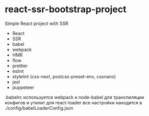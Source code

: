 # react-ssr-bootstrap-project

Simple React project with SSR
- React
- SSR
- babel
- webpack
- HMR
- flow
- prettier
- eslint
- stylelint (css-next, postcss-preset-env, cssnano)
- jest
- puppeteer

.babelrc используется webpack и node-babel для транспиляции конфигов и утилит
для react-loader все настройки находятся в ./config/babelLoaderConfig.json
